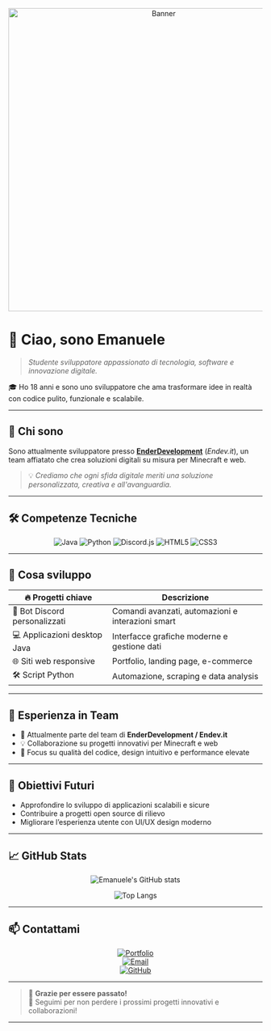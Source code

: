 <!-- Banner personalizzato -->
<p align="center">
  <img src="https://imgur.com/OZ3Mgst.png" alt="Banner" width="600" />
</p>

# 👋 Ciao, sono Emanuele

> _Studente sviluppatore appassionato di tecnologia, software e innovazione digitale._

🎓 Ho 18 anni e sono uno sviluppatore che ama trasformare idee in realtà con codice pulito, funzionale e scalabile.

---

## 🚀 Chi sono

Sono attualmente sviluppatore presso **[EnderDevelopment](https://enderdevelopment.com/chi-siamo)** (_Endev.it_), un team affiatato che crea soluzioni digitali su misura per Minecraft e web.

> 💡 *Crediamo che ogni sfida digitale meriti una soluzione personalizzata, creativa e all'avanguardia.*

---

## 🛠️ Competenze Tecniche

<div align="center">
  
![Java](https://img.shields.io/badge/Java-Expert-E34F26?style=for-the-badge&logo=java&logoColor=white)
![Python](https://img.shields.io/badge/Python-Advanced-3776AB?style=for-the-badge&logo=python&logoColor=white)
![Discord.js](https://img.shields.io/badge/Discord.js-Advanced-5865F2?style=for-the-badge&logo=discord&logoColor=white)
![HTML5](https://img.shields.io/badge/HTML5-Expert-E34F26?style=for-the-badge&logo=html5&logoColor=white)
![CSS3](https://img.shields.io/badge/CSS3-Base-1572B6?style=for-the-badge&logo=css3&logoColor=white)

</div>

---

## 📌 Cosa sviluppo

| 🔥 Progetti chiave               | Descrizione                                        |
|---------------------------------|---------------------------------------------------|
| 🤖 Bot Discord personalizzati    | Comandi avanzati, automazioni e interazioni smart |
| 💻 Applicazioni desktop Java      | Interfacce grafiche moderne e gestione dati       |
| 🌐 Siti web responsive           | Portfolio, landing page, e-commerce                 |
| 🛠️ Script Python                | Automazione, scraping e data analysis              |

---

## 💼 Esperienza in Team

- 🚀 Attualmente parte del team di **EnderDevelopment / Endev.it**  
- 💡 Collaborazione su progetti innovativi per Minecraft e web  
- 🧩 Focus su qualità del codice, design intuitivo e performance elevate  

---

## 🎯 Obiettivi Futuri

- Approfondire lo sviluppo di applicazioni scalabili e sicure  
- Contribuire a progetti open source di rilievo  
- Migliorare l’esperienza utente con UI/UX design moderno  

---

## 📈 GitHub Stats

<div align="center">

![Emanuele's GitHub stats](https://github-readme-stats.vercel.app/api?username=Manuelih&show_icons=true&theme=radical&hide=issues&count_private=true)
  
![Top Langs](https://github-readme-stats.vercel.app/api/top-langs/?username=Manuelih&layout=compact&theme=radical)

</div>

---

## 📫 Contattami

<div align="center">

[![Portfolio](https://img.shields.io/badge/🌐-Portfolio-blue?style=for-the-badge&logo=github&logoColor=white&labelColor=0A66C2)](https://manuelih.github.io)  
[![Email](https://img.shields.io/badge/Email-emanuele@email.it-D14836?style=for-the-badge&logo=gmail&logoColor=white)](mailto:emanuele.piferioprivate@gmail.com)  
[![GitHub](https://img.shields.io/badge/GitHub-Manuelih-24292e?style=for-the-badge&logo=github&logoColor=white)](https://github.com/Manuelih)  

</div>

---

> 👀 **Grazie per essere passato!**  
> 🚀 Seguimi per non perdere i prossimi progetti innovativi e collaborazioni!  
---
